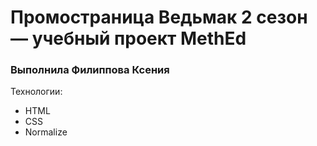 # Промостраница Ведьмак 2 сезон — учебный проект MethEd
### Выполнила Филиппова Ксения

Технологии:
- HTML
- CSS
- Normalize

